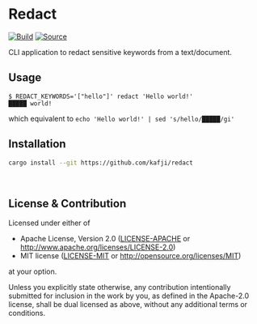 # Redact

[![Build](https://github.com/kafji/redact/workflows/Build/badge.svg)](https://github.com/kafji/redact/actions?query=workflow%3ABuild)
[![Source](https://img.shields.io/badge/Source-666)](https://github.com/kafji/redact)

CLI application to redact sensitive keywords from a text/document.

## Usage

```
$ REDACT_KEYWORDS='["hello"]' redact 'Hello world!'
█████ world!
```

which equivalent to `echo 'Hello world!' | sed 's/hello/█████/gi'`

## Installation

```bash
cargo install --git https://github.com/kafji/redact
```

<br>

## License & Contribution

Licensed under either of

 * Apache License, Version 2.0
   ([LICENSE-APACHE](LICENSE-APACHE) or http://www.apache.org/licenses/LICENSE-2.0)
 * MIT license
   ([LICENSE-MIT](LICENSE-MIT) or http://opensource.org/licenses/MIT)

at your option.

Unless you explicitly state otherwise, any contribution intentionally submitted
for inclusion in the work by you, as defined in the Apache-2.0 license, shall be
dual licensed as above, without any additional terms or conditions.
